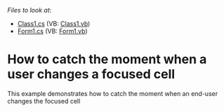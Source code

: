 <!-- default file list -->
*Files to look at*:

* [Class1.cs](./CS/WindowsApplication1/Class1.cs) (VB: [Class1.vb](./VB/WindowsApplication1/Class1.vb))
* [Form1.cs](./CS/WindowsApplication1/Form1.cs) (VB: [Form1.vb](./VB/WindowsApplication1/Form1.vb))
<!-- default file list end -->
# How to catch the moment when a user changes a focused cell 


<p>This example demonstrates how to catch the moment when an end-user changes the focused cell</p>

<br/>


